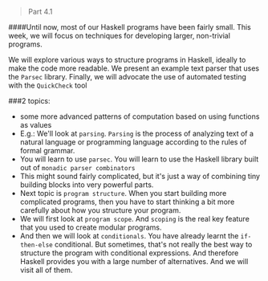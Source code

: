 > Part 4.1

####Until now, most of our Haskell programs have been fairly small. This week, we will focus on techniques for developing larger, non-trivial programs.

We will explore various ways to structure programs in Haskell, ideally to make the code more readable. We present an example text parser that uses the `Parsec` library. Finally, we will advocate the use of automated testing with the `QuickCheck` tool

###2 topics:
* some more advanced patterns of computation based on using functions as values
* E.g.: We'll look at `parsing`. `Parsing` is the process of analyzing text of a natural language or programming language according to the rules of formal grammar.
* You will learn to use `parsec`. You will learn to use the Haskell library built out of `monadic parser combinators`
* This might sound fairly complicated, but it's just a way of combining tiny building blocks into very powerful parts.
* Next topic is `program structure`. When you start building more complicated programs, then you have to start thinking a bit more carefully about how you structure your program. 
* We will first look at `program scope`. And `scoping` is the real key feature that you used to create modular programs.
* And then we will look at `conditionals`. You have already learnt the `if-then-else` conditional. But sometimes, that's not really the best way to structure the program with conditional expressions. And therefore Haskell provides you with a large number of alternatives. And we will visit all of them.
